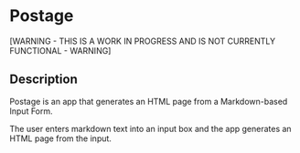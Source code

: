 # Postage
[WARNING - THIS IS A WORK IN PROGRESS AND IS NOT CURRENTLY FUNCTIONAL - WARNING]

## Description
Postage is an app that generates an HTML page from a Markdown-based Input Form.

The user enters markdown text into an input box and the app generates an HTML page from the input.